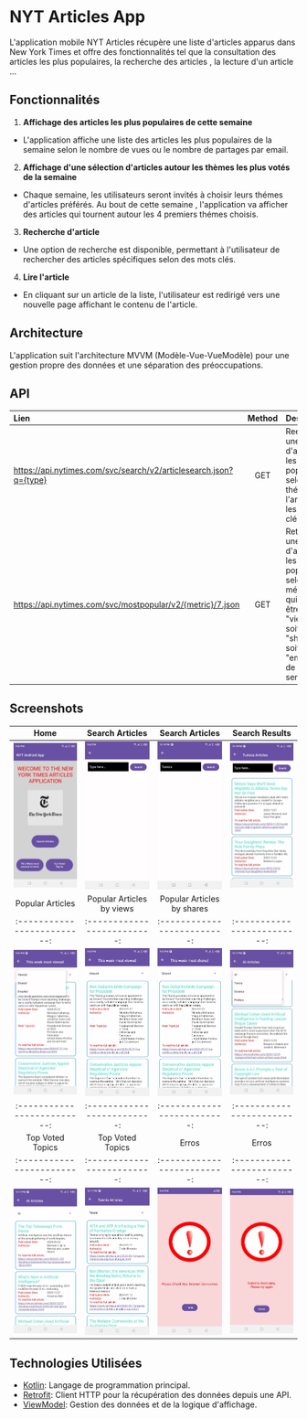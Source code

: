 
# NYT Articles App

L'application mobile NYT Articles récupère une liste d'articles apparus dans New York Times et offre des fonctionnalités tel que la consultation des articles les plus populaires, la recherche des articles , la lecture d'un article ...

## Fonctionnalités
1. **Affichage des articles les plus populaires de cette semaine**
- L'application affiche une liste des articles les plus populaires de la semaine selon le nombre de vues ou le nombre de partages par email.

2. **Affichage d'une sélection d'articles autour les thèmes les plus votés de la semaine**
- Chaque semaine, les utilisateurs seront invités à choisir leurs thémes d'articles préférés. Au bout de cette semaine , l'application va afficher des articles qui tournent autour les 4 premiers thémes choisis.

3. **Recherche d'article**
- Une option de recherche est disponible, permettant à l'utilisateur de rechercher des articles spécifiques selon des mots clés.

4. **Lire l'article**
- En cliquant sur un article de la liste, l'utilisateur est redirigé vers une nouvelle page affichant le contenu de l'article.


## Architecture

L'application suit l'architecture MVVM (Modèle-Vue-VueModèle) pour une gestion propre des données et une séparation des préoccupations.

## API
|        Lien       | Method |                                         Description                                        |
|:---------------------|:------:|:------------------------------------------------------------------------------------------|
| https://api.nytimes.com/svc/search/v2/articlesearch.json?q={type}    |  GET  | Reetourne une liste d'articles les plus populaires selon le théme de l'article ou les mots clés                                        |
| https://api.nytimes.com/svc/mostpopular/v2/{metric}/7.json        |  GET  | Retourne une liste d'articles les plus populaires selon la métrique qui peut être soit "viewed" soit "shared" soit "emailed" de cette semaine.                                       |

## Screenshots


|Home| Search Articles | Search Articles | Search Results| 
:-------------------------:|:-------------------------:|:-------------------------:|:-------------------------:|
| ![Home](/Screenshots/12.jpg) | ![Search](/Screenshots/2.jpg) | ![Search Articles](/Screenshots/15.jpg) |![Search Results](/Screenshots/8.jpg) | 
|Popular Articles| Popular Articles by views| Popular Articles by shares| | Top Voted Topics | 
:-------------------------:|:-------------------------:|:-------------------------:|:-------------------------:|
| ![Popular Articles](/Screenshots/10.jpg) | ![Popular Articles by views](/Screenshots/19.jpg) | ![Popular Articles by shares](/Screenshots/11.jpg)|![Top Voted Topics](/Screenshots/1.jpg)| 
:-------------------------:|:-------------------------:|:-------------------------:|:-------------------------:|
|Top Voted Topics| Top Voted Topics | Erros | Erros| 
:-------------------------:|:-------------------------:|:-------------------------:|:-------------------------:|
| ![Top Voted Topics](/Screenshots/14.jpg) | ![Top Voted Topics](/Screenshots/9.jpg) | ![Erros](/Screenshots/5.jpg) |![Erros](/Screenshots/16.jpg) | |




## Technologies Utilisées

- [Kotlin](https://kotlinlang.org/): Langage de programmation principal.
- [Retrofit](https://square.github.io/retrofit/): Client HTTP pour la récupération des données depuis une API.
- [ViewModel](https://developer.android.com/topic/libraries/architecture/viewmodel): Gestion des données et de la logique d'affichage.

